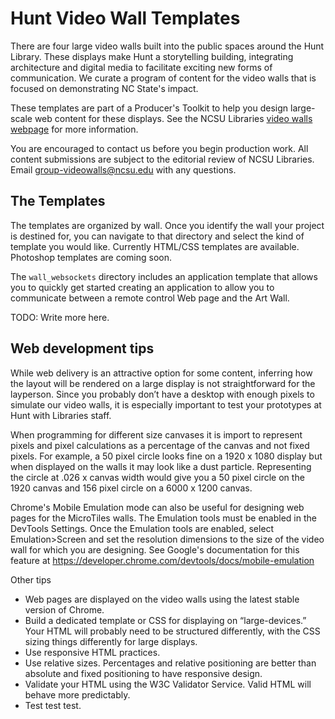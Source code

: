 # Hunt Video Wall Templates

There are four large video walls built into the public spaces around the Hunt Library. These displays make Hunt a storytelling building, integrating architecture and digital media to facilitate exciting new forms of communication. We curate a program of content for the video walls that is focused on demonstrating NC State's impact.

These templates are part of a Producer's Toolkit to help you design large-scale web content for these displays. See the NCSU Libraries [video walls webpage](http://www.lib.ncsu.edu/videowalls) for more information.

You are encouraged to contact us before you begin production work. All content submissions are subject to the editorial review of NCSU Libraries. Email group-videowalls@ncsu.edu with any questions. 

## The Templates

The templates are organized by wall. Once you identify the wall your project is destined for, you can navigate to that directory and select the kind of template you would like. Currently HTML/CSS templates are available. Photoshop templates are coming soon.

The `wall_websockets` directory includes an application template that allows you to quickly get started creating an application to allow you to communicate between a remote control Web page and the Art Wall.

TODO: Write more here.

## Web development tips

While web delivery is an attractive option for some content, inferring how the layout will be rendered on a large display is not straightforward for the layperson. Since you probably don’t have a desktop with enough pixels to simulate our video walls, it is especially important to test your prototypes at Hunt with Libraries staff.

When programming for different size canvases it is import to represent pixels and pixel calculations as a percentage of the canvas and not fixed pixels. For example, a 50 pixel circle looks fine on a 1920 x 1080 display but when displayed on the walls it may look like a dust particle. Representing the circle at .026 x canvas width would give you a 50 pixel circle on the 1920 canvas and 156 pixel circle on a 6000 x 1200 canvas.

Chrome's Mobile Emulation mode can also be useful for designing web pages for the MicroTiles walls. The Emulation tools must be enabled in the DevTools Settings. Once the Emulation tools are enabled, select Emulation>Screen and set the resolution dimensions to the size of the video wall for which you are designing. See Google's documentation for this feature at https://developer.chrome.com/devtools/docs/mobile-emulation

Other tips
* Web pages are displayed on the video walls using the latest stable version of Chrome. 
* Build a dedicated template or CSS for displaying on “large-devices.” Your HTML will probably need to be structured differently, with the CSS sizing things differently for large displays.
* Use responsive HTML practices.
* Use relative sizes. Percentages and relative positioning are better than absolute and fixed positioning to have responsive design.
* Validate your HTML using the W3C Validator Service. Valid HTML will behave more predictably.
* Test test test.